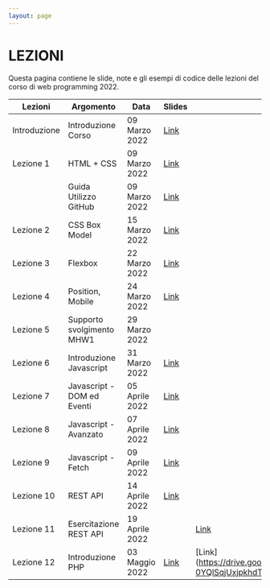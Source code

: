 ```yaml
---
layout: page
---
```


# LEZIONI
Questa pagina contiene le slide, note e gli esempi di codice delle lezioni del corso di web programming 2022.

| Lezioni    | Argomento                                                       | Data            | Slides                          | Codice      |
|------------|-----------------------------------------------------------------|-----------------|-------------------------------  |-------------|
| Introduzione  | Introduzione Corso                                           | 09 Marzo 2022   | [Link](https://drive.google.com/file/d/12EHWP8JP0bh37-KipYWKobrrLyXBfPZ2/view?usp=sharing)                                         |             |
| Lezione 1  | HTML + CSS                                                      | 09 Marzo 2022   | [Link](https://drive.google.com/file/d/1_90rl-51YiViR6deMLtBrlO4Zvf2BSew/view?usp=sharing)                                         |             |
|           | Guida Utilizzo GitHub                                           | 09 Marzo 2022   | [Link](https://drive.google.com/file/d/1gDnhBQoDi3uQvRwM-B4ClwBO_qhgRIfo/view?usp=sharing)                     |             |
| Lezione 2  | CSS Box Model                                                    | 15 Marzo 2022   | [Link](https://drive.google.com/file/d/180nPa4GNTvo0qR_iqiU1TSwAbB_8D1sM/view?usp=sharing)                                         |             |
| Lezione 3  | Flexbox                                                    | 22 Marzo 2022   | [Link](https://drive.google.com/file/d/1AppEjI0lua0GmvrVDSZKFmfa7-XPdvAN/view?usp=sharing)                                      |             |
| Lezione 4  | Position, Mobile                                                    | 24 Marzo 2022   | [Link](https://drive.google.com/file/d/1TWBpWSPqdgB9OeKdvcK83iBRtIVC0wsz/view?usp=sharing)                                      |             |
| Lezione 5  | Supporto svolgimento MHW1                                                    | 29 Marzo 2022   |                                       |   |
| Lezione 6  | Introduzione Javascript                                                    | 31 Marzo 2022   | [Link](https://drive.google.com/file/d/1pLs19EJxfBc2RpwrKPJAQbMPZCETdn5-/view?usp=sharing)                                      |             |
| Lezione 7  |  Javascript - DOM ed Eventi                                                    | 05 Aprile 2022   | [Link](https://drive.google.com/file/d/1YEgz-03P4lhvCxhnR5a4rCZWhxTbXcMr/view?usp=sharing)                                      |             |
| Lezione 8  |  Javascript - Avanzato                                                | 07 Aprile 2022   | [Link](https://drive.google.com/file/d/1GUM3-M2az8ihR8pPxSAdOxb5s4vh4hNO/view?usp=sharing)                                      |             |
| Lezione 9  |  Javascript - Fetch                                                | 09 Aprile 2022   | [Link](https://drive.google.com/file/d/1Wu2HLKb4ffzrF5Wj8fcD-iFx1dZ83SQk/view?usp=sharing)                                      |             |
| Lezione 10  |  REST API                                                | 14 Aprile 2022   | [Link](https://drive.google.com/file/d/1WlqKG1tRm-XBAiWfuhP5-jH0EV9iNCoA/view?usp=sharing)                                      |             |
| Lezione 11  |  Esercitazione REST API                                                | 19 Aprile 2022   |                      |    [Link](https://studentiunict.sharepoint.com/:u:/s/WebProgramming2022-Esercitazione/EfKoTppb5yhPiq5bhOpxhQEBVo1qXNyjhOrp3Wbvgmew0w?e=jEVGPg)                          |
| Lezione 12  |  Introduzione PHP                                                | 03 Maggio  2022   | [Link](https://drive.google.com/file/d/19nsemKs2DURwXaTauLqLYQDw7zunwNwl/view?usp=sharing)                                      |       [Link] (https://drive.google.com/file/d/1bRvoSqpUZCb0xte-0YQlSqjUxjpkhdTl/view?usp=sharing)      |



[404]: /web-programming-course/fallback
